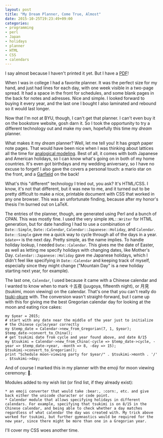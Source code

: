 ```yaml
---
layout: post
title: "My Dream Planner, Come True, Almost"
date: 2015-10-25T19:23:49+09:00
categories:
- programming
- perl
- Japan
- holidays
- planner
- HTML
- CSS
- calendars
---
```


I say almost because I haven't printed it yet. But I have a [PDF](https://github.com/garfieldnate/Personal-Planner/releases)! 

When I was in college I had a favorite planner. It was the perfect size for my hand, and just had lines for each day, with one week visible in a two-page spread. It had a space in the front for schedules, and some blank pages in the back for notes and adresses. Nice and simple. I looked forward to buying it every year, and the last one I bought I also laminated and rebound so it would last longer.

Now that I'm not at BYU, though, I can't get that planner. I can't even buy it on the bookstore website, gosh darn it. So I took the opportunity to try a different technology out and make my own, hopefully this time my *dream* planner.

What makes it my *dream* planner? Well, let me tell you! It has *graph* paper note pages. That would have been nice when I was thinking about lattices all the time for [analogical modeling](https://github.com/garfieldnate/Weka_AnalogicalModeling). Best of all, it comes with both Japanese and American holidays, so I can know what's going on in both of my home countries. It's even got birthdays and my wedding aniversary, so I have no excuse to forget! I also gave the covers a personal touch: a mario star on the front, and a [Garfield](http://smile.amazon.com/Outrageous-Origin-Garfields-Force-Book/dp/0816772061) on the back!

What's this "different" technology I tried out, you ask? It's HTML/CSS. I know, it's not that different, but it was new to me, and it turned out to be pretty difficult to make a nice, printable document with CSS that worked in any one browser. This was an unfortunate finding, because after my honor's thesis I'm burned out on LaTeX.

The entries of the planner, though, are generated using Perl and a bunch of CPAN. This was mostly fine. I used the very simple `XML::Writer` for HTML generation, but for date handling I had to use a combination of `Date::Simple`, `Date::Calendar`, `Calendar::Japanese::Holiday`, and `Calendar`. `Date::Simple` gave me a quick way to cycle through all of the days in a year. `$date++` is the next day. Pretty simple, as the name implies. To handle holiday lookup, I needed `Date::Calendar`. This gives me the date of Easter, as well as letting me specify holidays with changing dates, like Mother's Day. `Calendar::Japanese::Holiday` gave me Japanese holidays, which I didn't feel like specifying in `Date::Calendar` and keeping track of myself, especially since they might change ("Mountain Day" is a new holiday starting next year, for example).

The last one, `Calendar`, I used because it came with a Chinese calendar and I wanted to know when to mark 十五夜 (juugoya, fifteenth night), or 月見 (tsukimi, moon viewing) on the calendar. That's one that you can't really do [tsuki-okure](http://en.wikipedia.org/wiki/Japanese_calendar#Gregorian_months_and_the_.22One-Month_Delay.22) with. The conversion wasn't straight-forward, but I came up with this for giving me the best Gregorian calendar day for looking at the moon and eating rice cakes:

    my $year = 2015;
    # start with any date near the middle of the year just to initialize
    # the Chinese cycle/year correctly
    my $temp_date = Calendar->new_from_Gregorian(7, 1, $year);
    $temp_date->convert_to_China();
    # get tsukimi date from cycle and year found above, and date 8/15
    my $tsukimi = Calendar->new_from_China(-cycle => $temp_date->cycle, -year => $temp_date->year, -month => 8, -day => 15);
    $tsukimi->convert_to_Gregorian();
    print "Schedule moon-viewing party for $year/" . $tsukimi->month . '/' . $tsukimi->day;

And of course I marked this in my planner with the emoji for moon viewing ceremony: 🎑.

Modules added to my wish list (or find list, if they already exist):

    * an emoji converter that would take :bear:, :corn:, etc. and give back either the unicode character or code point.
    * Calendar module that allows specifying holidays in different calendars. For example, specifying that tsukimi is on 8/15 in the Chinese calendar, and being able to check whether a day matches regardless of what calendar the day was created with. My trick above worked for tsukimi, but further gymnastics would be required for the new year, since there might be more than one in a Gregorian year.

I'll cover my CSS woes another time.

